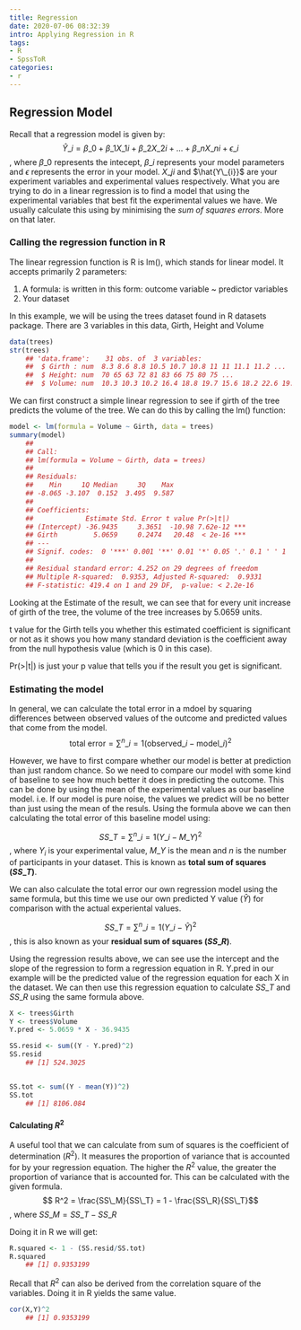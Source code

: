 ```yaml
---
title: Regression
date: 2020-07-06 08:32:39
intro: Applying Regression in R
tags:
- R
- SpssToR
categories:
- r
---
```

## Regression Model

Recall that a regression model is given by: 
$$\hat{Y}\_i = \beta\_0 + \beta\_1X\_{1i} +\beta\_2X\_{2i} + ... +\beta\_nX\_{ni} + \epsilon\_i$$, where $\beta\_0$ represents the intecept, $\beta\_i$ represents your model parameters and $\epsilon$ represents the error in your model. $X\_{ji}$ and $\hat{Y\_{i}}$ are your experiment variables and experimental values respectively. What you are trying to do in a linear regression is to find a model that using the experimental variables that best fit the experimental values we have. We usually calculate this using by minimising the *sum of squares errors*. More on that later.

### Calling the regression function in R
The linear regression function is R is lm(), which stands for linear model. It accepts primarily 2 parameters: 
  1. A formula: is written in this form: outcome variable ~ predictor variables
  2. Your dataset

In this example, we will be using the trees dataset found in R datasets package. There are 3 variables in this data, Girth, Height and Volume

```r
data(trees)
str(trees)
	## 'data.frame':    31 obs. of  3 variables:
	##  $ Girth : num  8.3 8.6 8.8 10.5 10.7 10.8 11 11 11.1 11.2 ...
	##  $ Height: num  70 65 63 72 81 83 66 75 80 75 ...
	##  $ Volume: num  10.3 10.3 10.2 16.4 18.8 19.7 15.6 18.2 22.6 19.9 ...
```
We can first construct a simple linear regression to see if girth of the tree predicts the volume of the tree. We can do this by calling the lm() function: 
```r
model <- lm(formula = Volume ~ Girth, data = trees)
summary(model)
	## 
	## Call:
	## lm(formula = Volume ~ Girth, data = trees)
	## 
	## Residuals:
	##    Min     1Q Median     3Q    Max 
	## -8.065 -3.107  0.152  3.495  9.587 
	## 
	## Coefficients:
	##             Estimate Std. Error t value Pr(>|t|)    
	## (Intercept) -36.9435     3.3651  -10.98 7.62e-12 ***
	## Girth         5.0659     0.2474   20.48  < 2e-16 ***
	## ---
	## Signif. codes:  0 '***' 0.001 '**' 0.01 '*' 0.05 '.' 0.1 ' ' 1
	## 
	## Residual standard error: 4.252 on 29 degrees of freedom
	## Multiple R-squared:  0.9353, Adjusted R-squared:  0.9331 
	## F-statistic: 419.4 on 1 and 29 DF,  p-value: < 2.2e-16
```

Looking at the Estimate of the result, we can see that for every unit increase of girth of the tree, the volume of the tree increases by 5.0659 units. 

t value for the Girth tells you whether this estimated coefficient is significant or not as it shows you how many standard deviation is the coefficient away from the null hypothesis value (which is 0 in this case). 

Pr(>|t|) is just your p value that tells you if the result you get is significant.

### Estimating the model
In general, we can calculate the total error in a mdoel by squaring differences between observed values of the outcome and predicted values that come from the model.
$$\text{total error} = \sum^n\_{i=1} (\text{observed}\_i - \text{model}\_i)^2$$

However, we have to first compare whether our model is better at prediction than just random chance. So we need to compare our model with some kind of baseline to see how much better it does in predicting the outcome. This can be done by using the mean of the experimental values as our baseline model. i.e. If our model is pure noise, the values we predict will be no better than just using the mean of the resuls. Using the formula above we can then calculating the total error of this baseline model using:

$$SS\_T = \sum^n\_{i=1}(Y\_i-M\_Y)^2$$, where $Y_i$ is your experimental value, $M\_Y$ is the mean and $n$ is the number of participants in your dataset. This is known as **total sum of squares ($SS\_T$)**.

We can also calculate the total error our own regression model using the same formula, but this time we use our own predicted Y value ($\hat{Y}$) for comparison with the actual experiental values.

$$SS\_T = \sum^n\_{i=1}(Y\_i - \hat{Y})^2$$, this is also known as your **residual sum of squares ($SS\_{R}$)**.

Using the regression results above, we can see use the intercept and the slope of the regression to form a regression equation in R. Y.pred in our example will be the predicted value of the regression equation for each X in the dataset. We can then use this regression equation to calculate $SS\_T$ and $SS\_R$ using the same formula above.
```r
X <- trees$Girth
Y <- trees$Volume
Y.pred <- 5.0659 * X - 36.9435

SS.resid <- sum((Y - Y.pred)^2)
SS.resid
	## [1] 524.3025


SS.tot <- sum((Y - mean(Y))^2)
SS.tot
	## [1] 8106.084
```
#### Calculating $R^2$
A useful tool that we can calculate from sum of squares is the coefficient of determination ($R^2$). It measures the proportion of variance that is accounted for by your regression equation. The higher the $R^2$ value, the greater the proportion of variance that is accounted for. This can be calculated with the given formula.
$$ R^2  
 = \frac{SS\_M}{SS\_T}
 = 1 - \frac{SS\_R}{SS\_T}$$, where $SS\_M = SS\_T - SS\_R$

 Doing it in R we will get: 
 ```r
 R.squared <- 1 - (SS.resid/SS.tot)
 R.squared
	 ## [1] 0.9353199
```
Recall that $R^2$ can also be derived from the correlation square of the variables. Doing it in R yields the same value.
```r
cor(X,Y)^2
	## [1] 0.9353199
```
